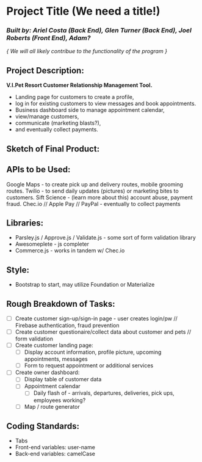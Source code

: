 # Project Title (We need a title!)

### *Built by: Ariel Costa (Back End), Glen Turner (Back End), Joel Roberts (Front End), Adam?*
*{ We will all likely contribue to the functionality of the program }*

## Project Description: 
**V.I.Pet Resort Customer Relationship Management Tool.**  
 - Landing page for customers to create a profile, 
 - log in for existing customers to view messages and book appointments.
 - Business dashboard side to manage appointment calendar, 
 - view/manage customers, 
 - communicate (marketing blasts?), 
 - and eventually collect payments.

## Sketch of Final Product: 
>
>
>
>


## APIs to be Used:
Google Maps - to create pick up and delivery routes, mobile grooming routes.
Twilio - to send daily updates (pictures) or marketing bites to customers.
Sift Science - (learn more about this) account abuse, payment fraud.
Chec.io // Apple Pay // PayPal - eventually to collect payments

## Libraries:
- Parsley.js / Approve.js / Validate.js - some sort of form validation library
- Awesomeplete - js completer
- Commerce.js - works in tandem w/ Chec.io

## Style:
- Bootstrap to start, may utilize Foundation or Materialize

## Rough Breakdown of Tasks:
- [ ] Create customer sign-up/sign-in page - user creates login/pw // Firebase authentication, fraud prevention
- [ ] Create customer questionaire/collect data about customer and pets // form validation
- [ ] Create customer landing page:
  - [ ] Display account information, profile picture, upcoming appointments, messages
  - [ ] Form to request appointment or additional services
- [ ] Create owner dashboard:
  - [ ] Display table of customer data
  - [ ] Appointment calendar
    - [ ] Daily flash of - arrivals, departures, deliveries, pick ups, employees working?
  - [ ] Map / route generator 

## Coding Standards:
- Tabs
- Front-end variables: user-name
- Back-end variables: camelCase


